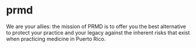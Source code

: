 # prmd
We are your allies: the mission of PRMD is to offer you the best alternative to protect your practice and your legacy against the inherent risks that exist when practicing medicine in Puerto Rico. 
